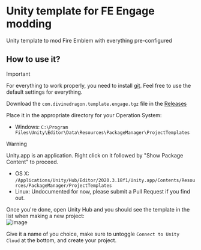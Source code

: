 # Unity template for FE Engage modding
Unity template to mod Fire Emblem with everything pre-configured

## How to use it?
> [!IMPORTANT]
> For everything to work properly, you need to install [git](https://git-scm.com/downloads). Feel free to use the default settings for everything.

Download the ``com.divinedragon.template.engage.tgz`` file in the [Releases](https://github.com/DivineDragonFanClub/com.divinedragon.template/releases/latest)

Place it in the appropriate directory for your Operation System:
* Windows: ``C:\Program Files\Unity\Editor\Data\Resources\PackageManager\ProjectTemplates``
> [!WARNING]
> Unity.app is an application. Right click on it followed by "Show Package Content" to proceed.
* OS X: ``/Applications/Unity/Hub/Editor/2020.3.18f1/Unity.app/Contents/Resources/PackageManager/ProjectTemplates``
* Linux: Undocumented for now, please submit a Pull Request if you find out.

Once you're done, open Unity Hub and you should see the template in the list when making a new project:  
![image](https://github.com/DivineDragonFanClub/com.divinedragon.template/assets/18125485/64098e1b-bdc2-426f-8958-d65f96287558)

Give it a name of you choice, make sure to untoggle ``Connect to Unity Cloud`` at the bottom, and create your project.
